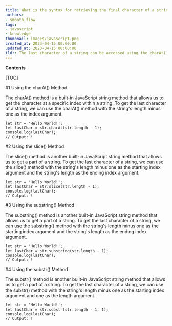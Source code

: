 ```yaml
---
title: What is the syntax for retrieving the final character of a string?
authors:
- smooth_flow
tags:
- javascript
- knowledge
thumbnail: images/javascript.png
created_at: 2023-04-15 00:00:00
updated_at: 2023-04-15 00:00:00
tldr: The last character of a string can be accessed using the charAt() method, passing in the string`s length minus one as the argument.
---
```


**Contents**

[TOC]

#1 Using the charAt() Method

The charAt() method is a built-in JavaScript string method that allows us to get the character at a specific index within a string. To get the last character of a string, we can use the charAt() method with the string's length minus one as the index argument. 

```
let str = 'Hello World!';
let lastChar = str.charAt(str.length - 1);
console.log(lastChar);
// Output: !
```

#2 Using the slice() Method

The slice() method is another built-in JavaScript string method that allows us to get a part of a string. To get the last character of a string, we can use the slice() method with the string's length minus one as the starting index argument and the string's length as the ending index argument. 

```
let str = 'Hello World!';
let lastChar = str.slice(str.length - 1);
console.log(lastChar);
// Output: !
```

#3 Using the substring() Method

The substring() method is another built-in JavaScript string method that allows us to get a part of a string. To get the last character of a string, we can use the substring() method with the string's length minus one as the starting index argument and the string's length as the ending index argument. 

```
let str = 'Hello World!';
let lastChar = str.substring(str.length - 1);
console.log(lastChar);
// Output: !
```

#4 Using the substr() Method

The substr() method is another built-in JavaScript string method that allows us to get a part of a string. To get the last character of a string, we can use the substr() method with the string's length minus one as the starting index argument and one as the length argument. 

```
let str = 'Hello World!';
let lastChar = str.substr(str.length - 1, 1);
console.log(lastChar);
// Output: !
```
